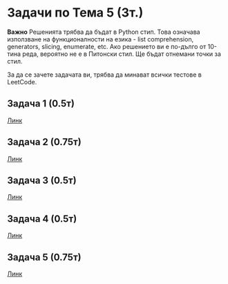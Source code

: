 # Задачи по Тема 5 (3т.)

**Важно** Решенията трябва да бъдат в Python стип. Това означава използване на функционалности на езика - list comprehension, generators, slicing, enumerate, etc.
Ако решението ви е по-дълго от 10-тина реда, вероятно не е в Питонски стил. Ще бъдат отнемани точки за стил.

За да се зачете задачата ви, трябва да минават всички тестове в LeetCode.

## Задача 1 (0.5т)

[Линк](https://leetcode.com/problems/valid-anagram/)

## Задача 2 (0.75т)

[Линк](https://leetcode.com/problems/keyboard-row/)

## Задача 3 (0.5т)

[Линк](https://leetcode.com/problems/majority-element/)

## Задача 4 (0.5т)

[Линк](https://leetcode.com/problems/check-if-it-is-a-straight-line)

## Задача 5 (0.75т)

[Линк](https://leetcode.com/problems/the-k-weakest-rows-in-a-matrix/)
